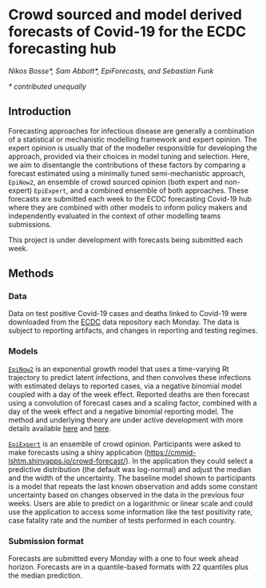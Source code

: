 # Crowd sourced and model derived forecasts of Covid-19 for the ECDC forecasting hub

*Nikos Bosse\*, Sam Abbott\*, EpiForecasts, and Sebastian Funk*

*\* contributed unequally*

## Introduction 

Forecasting approaches for infectious disease are generally a combination of a statistical or mechanistic modelling framework and expert opinion. The expert opinion is usually that of the modeller responsible for developing the approach, provided via their choices in model tuning and selection. Here, we aim to disentangle the contributions of these factors by comparing a forecast estimated using a minimally tuned semi-mechanistic approach, `EpiNow2`, an ensemble of crowd sourced opinion (both expert and non-expert) `EpiExpert`, and a combined ensemble of both approaches. These forecasts are submitted each week to the ECDC forecasting Covid-19 hub where they are combined with other models to inform policy makers and independently evaluated in the context of other modelling teams submissions.

This project is under development with forecasts being submitted each week.

## Methods

### Data 

Data on test positive Covid-19 cases and deaths linked to Covid-19 were downloaded from the [ECDC](https://www.ecdc.europa.eu/en/covid-19/data) data repository each Monday. The data is subject to reporting artifacts, and changes in reporting and testing regimes. 
 
### Models

[`EpiNow2`](https://epiforecasts.io/EpiNow2/) is an exponential growth model that uses a time-varying Rt trajectory to predict latent infections, and then convolves these infections with estimated delays to reported cases, via a negative binomial model coupled with a day of the week effect. Reported deaths are then forecast using a convolution of forecast cases and a scaling factor, combined with a day of the week effect and a negative binomial reporting model. The method and underlying theory are under active development with more details available [here](https://epiforecasts.io/covid/methods) and [here](https://epiforecasts.io/EpiNow2/dev).

[`EpiExpert`](https://cmmid-lshtm.shinyapps.io/crowd-forecast/) is an ensemble of crowd opinion. Participants were asked to make forecasts using a shiny application (https://cmmid-lshtm.shinyapps.io/crowd-forecast/). In the application they could select a predictive distribution (the default was log-normal) and adjust the median and the width of the uncertainty. The baseline model shown to participants is a model that repeats the last known observation and adds some constant uncertainty based on changes observed in the data in the previous four weeks. Users are able to predict on a logarithmic or linear scale and could use the application to access some information like the test positivity rate, case fatality rate and the number of tests performed in each country. 

### Submission format

Forecasts are submitted every Monday with a one to four week ahead horizon. Forecasts are in a quantile-based formats with 22 quantiles plus the median prediction. 
